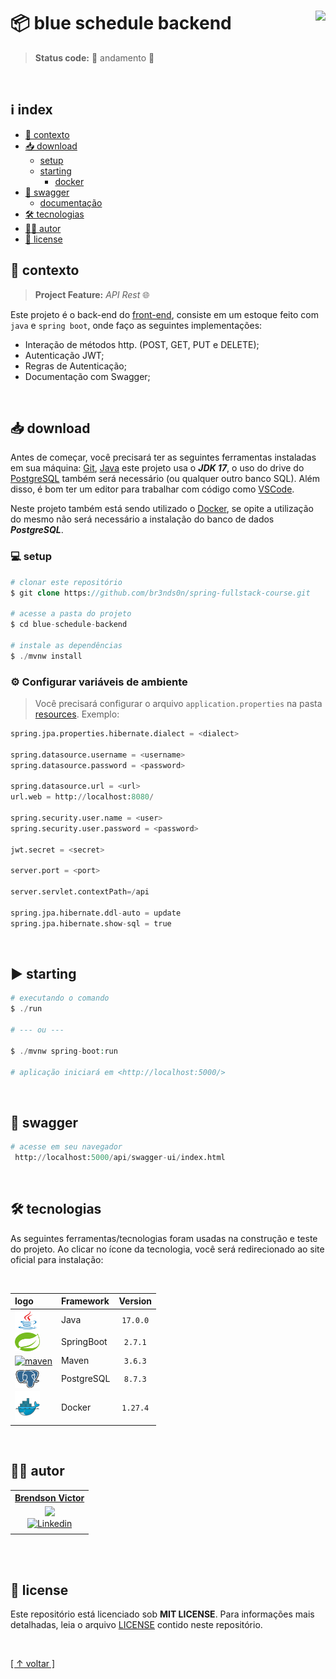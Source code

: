 # 📦 blue schedule backend [<img align="right" src="https://img.shields.io/badge/release-v0.0.1-green">](https://github.com/br3nds0n/spring-fullstack-course/releases)

> <b>Status code:</b> 🚧 andamento 🚧

<br>

## ℹ index

-   [🧠 contexto](#-contexto)
-   [📥 download](#-download)
    -   [setup](#-setup)
    -   [starting](#-starting)
        -   [docker](#-docker)
-   [📖 swagger](#-swagger)
    -   [documentação](#-documentação)
-   [🛠 tecnologias](#-tecnologias)
-   [✍🏼 autor](#-autor)
-   [📝 license](#-license)

## 🧠 contexto

> **Project Feature:** _API Rest_ 🌐

Este projeto é o back-end do [front-end](https://github.com/br3nds0n/vue-fullstack-course), consiste em um estoque feito com `java` e `spring boot`, onde faço as seguintes implementações:

-   Interação de métodos http. (POST, GET, PUT e DELETE);
-   Autenticação JWT;
-   Regras de Autenticação;
-   Documentação com Swagger;

<br>

## 📥 download

Antes de começar, você precisará ter as seguintes ferramentas instaladas em sua máquina:
[Git](https://git-scm.com), [Java](https://www.java.com/pt-BR/) este projeto usa o **_JDK 17_**, o uso do drive do [PostgreSQL](https://www.postgresql.org/download/) também será necessário (ou qualquer outro banco SQL). Além disso, é bom ter um editor para trabalhar com código como [VSCode](https://code.visualstudio.com/).

Neste projeto também está sendo utilizado o [Docker](https://www.docker.com/), se opite a utilização do mesmo não será necessário a instalação do banco de dados **_PostgreSQL_**.

### 💻 setup

```php
# clonar este repositório
$ git clone https://github.com/br3nds0n/spring-fullstack-course.git

# acesse a pasta do projeto
$ cd blue-schedule-backend

# instale as dependências
$ ./mvnw install
```

### ⚙ Configurar variáveis de ambiente

> Você precisará configurar o arquivo `application.properties` na pasta [resources](https://github.com/br3nds0n/spring-fullstack-course/blob/main/src/main/resources/application.properties). Exemplo:

```python
spring.jpa.properties.hibernate.dialect = <dialect>

spring.datasource.username = <username>
spring.datasource.password = <password>

spring.datasource.url = <url>
url.web = http://localhost:8080/

spring.security.user.name = <user>
spring.security.user.password = <password>

jwt.secret = <secret>

server.port = <port>

server.servlet.contextPath=/api

spring.jpa.hibernate.ddl-auto = update
spring.jpa.hibernate.show-sql = true
```

<br>

## ▶ starting

```php
# executando o comando
$ ./run

# --- ou ---

$ ./mvnw spring-boot:run

# aplicação iniciará em <http://localhost:5000/>
```

<br>

## 📖 swagger

```python
# acesse em seu navegador
 http://localhost:5000/api/swagger-ui/index.html
```

<br>

## 🛠 tecnologias

As seguintes ferramentas/tecnologias foram usadas na construção e teste do projeto. Ao clicar no ícone da tecnologia, você será redirecionado ao site oficial para instalação:

 <br>

| logo                                                                                                                                                                                                                           | Framework  | Version  |
| :----------------------------------------------------------------------------------------------------------------------------------------------------------------------------------------------------------------------------- | :--------- | :------: |
| <a href="https://www.java.com/pt-BR/" target="_blank"><img align="center" alt="java" height="30" width="40" src="https://github.com/devicons/devicon/blob/master/icons/java/java-original.svg"></a>                            | Java       | `17.0.0` |
| <a href="https://start.spring.io/" target="_blank"><img align="center" alt="springboot" height="30" width="40" src="https://github.com/devicons/devicon/blob/master/icons/spring/spring-original.svg"></a>                     | SpringBoot | `2.7.1`  |
| <a href="https://pt-br.reactjs.org/" target="_blank"><img align="center" alt="maven" height="30" width="40" src="https://user-images.githubusercontent.com/82064724/168427904-8ca2ff98-2496-45bc-9747-9875009566b5.png">       | Maven      | `3.6.3`  |
| <a href="https://www.postgresql.org/download/" target="_blank"><img align="center" alt="PostgreSQL" height="30" width="40" src="https://github.com/devicons/devicon/blob/master/icons/postgresql/postgresql-original.svg"></a> | PostgreSQL | `8.7.3`  |
| <a href="https://www.docker.com/"><img align="center" alt="docker" height="50" width="40" src="https://github.com/devicons/devicon/blob/master/icons/docker/docker-original.svg"></a>                                          | Docker     | `1.27.4` |

<br>
                 
## ✍🏼 autor

<table>
  <tr>
   <tr align=center>
        <th><a href="https://github.com/br3nds0n"><strong> Brendson Victor </strong><a></th>
  </tr>
    <td align="center">
      <a href="https://github.com/br3nds0n">
        <img src="https://user-images.githubusercontent.com/82064724/185726784-e8d151e8-29d6-4475-ba50-ca23f9429650.png" width="110px;"/><br>
        <sub>
            <a href="https://www.linkedin.com/in/brendson/" target="_blank" rel="noreferrer" rel="noopener">
              <img src="https://img.shields.io/badge/LinkedIn-0077B5?style=for-the-badge&logo=linkedin&logoColor=white" alt="Linkedin"/>
            </a></br>
          </div>
        </sub>
      </a>
    </td>
  </tr>
</table>
<br>

<br>
 
## 📝 license

Este repositório está licenciado sob **MIT LICENSE**. Para informações mais detalhadas, leia o arquivo [LICENSE](./LICENSE) contido neste repositório.

 <br> 
	
 [[ ↑ voltar ]](#-spring-fullstack-course-)
